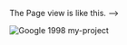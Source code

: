 
The Page view is like this. -->

![Google 1998 my-project](https://github.com/user-attachments/assets/a34bb481-b34e-4a98-be53-4f6cda154de9)


